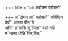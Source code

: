 +++
title = "०४ अद्रोघमा वहोशतो"

+++
अ᳓द्रोघम् आ᳓ वहोशतो᳓ यविष्ठिय  
देवाँ᳓ अजस्र वीत᳓ये  
अभि᳓ प्र᳓यांसि सु᳓धिता᳓ वसो गहि  
म᳓न्दस्व धीति᳓भिर् हितः᳓